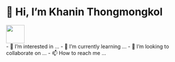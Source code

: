 <h1> 👋 Hi, I’m Khanin Thongmongkol </h1>
<a href="https://www.linkedin.com/in/khaninth/" class="button"> <img src="https://content.linkedin.com/content/dam/me/brand/en-us/brand-home/logos/In-Blue-Logo.png.original.png" alt="" width="50px" > </a> <br>
- 👀 I’m interested in ...
- 🌱 I’m currently learning ...
- 💞️ I’m looking to collaborate on ...
- 📫 How to reach me ...

<!---
khanin-th/khanin-th is a ✨ special ✨ repository because its `README.md` (this file) appears on your GitHub profile.
You can click the Preview link to take a look at your changes.
--->
